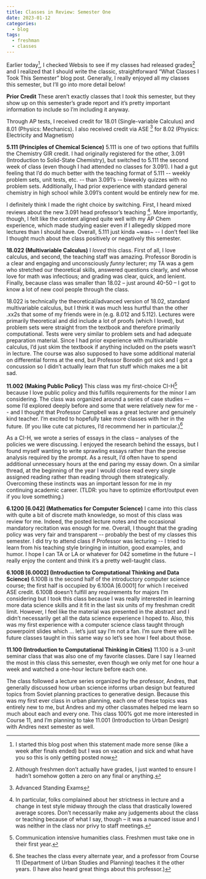 ```yaml
---
title: Classes in Review: Semester One
date: 2023-01-12
categories:
  - blog
tags:
  - freshman
  - classes
---
```


Earlier today[^1], I checked Websis to see if my classes had released grades[^2] and I realized that I should write the classic, straightforward “What Classes I Took This Semester” blog post. Generally, I really enjoyed all my classes this semester, but I’ll go into more detail below!

**Prior Credit**
These aren’t exactly classes that I *took* this semester, but they show up on this semester’s grade report and it’s pretty important information to include so I’m including it anyway.

Through AP tests, I received credit for 18.01 (Single-variable Calculus) and 8.01 (Physics: Mechanics). I also received credit via ASE [^3] for 8.02 (Physics: Electricity and Magnetism)

**5.111 (Principles of Chemical Science)**
5.111 is one of two options that fulfills the Chemistry GIR credit. I had originally registered for the other, 3.091 (Introduction to Solid-State Chemistry), but switched to 5.111 the second week of class (even though I had attended no classes for 3.091). I had a gut feeling that I’d do much better with the teaching format of 5.111 -- weekly problem sets, unit tests, etc. -- than 3.091’s -- biweekly quizzes with no problem sets. Additionally, I had prior experience with standard general chemistry in high school while 3.091’s content would be entirely new for me. 

I definitely think I made the right choice by switching. First, I heard mixed reviews about the new 3.091 head professor’s teaching [^4]. More importantly, though, I felt like the content aligned quite well with my AP Chem experience, which made studying easier even if I allegedly skipped more lectures than I should have. Overall, 5.111 just kinda ~was~ -- I don’t feel like I thought much about the class positively or negatively this semester.

**18.022 (Multivariable Calculus)**
I *loved* this class. First of all, I love calculus, and second, the teaching staff was amazing. Professor Borodin is a clear and engaging and unconsciously *funny* lecturer; my TA was a gem who stretched our theoretical skills, answered questions clearly, and whose love for math was infectious; and grading was clear, quick, and lenient. Finally, because class was smaller than 18.02 – just around 40-50 – I got to know a lot of new cool people through the class.

18.022 is technically the theoretical/advanced version of 18.02, standard multivariable calculus, but I think it was much less hurtful than the other .xx2s that some of my friends were in (e.g. 8.012 and 5.112). Lectures were primarily theoretical and did include a lot of proofs (which I loved), but problem sets were straight from the textbook and therefore primarily computational. Tests were very similar to problem sets and had adequate preparation material. Since I had prior experience with multivariable calculus, I’d just skim the textbook if anything included on the psets wasn’t in lecture. The course was also supposed to have some additional material on differential forms at the end, but Professor Borodin got sick and I got a concussion so I didn’t actually learn that fun stuff which makes me a bit sad. 

**11.002 (Making Public Policy)**
This class was my first-choice CI-H[^5] because I love public policy and this fulfills requirements for the minor I am considering. The class was organized around a series of case studies –- some I’d explored deeply before and some that were relatively new for me -- and I thought that Professor Campbell was a great lecturer and genuinely kind teacher. I’m excited to hopefully take more classes with her in the future. (If you like cute cat pictures, I’d recommend her in particular.)[^6]

As a CI-H, we wrote a series of essays in the class – analyses of the policies we were discussing. I enjoyed the research behind the essays, but I found myself wanting to write sprawling essays rather than the precise analysis required by the prompt. As a result, I’d often have to spend additional unnecessary hours at the end paring my essay down. On a similar thread, at the beginning of the year I would close read every single assigned reading rather than reading through them strategically. Overcoming these instincts was an important lesson for me in my continuing academic career. (TLDR: you have to optimize effort/output even if you love something.)

**6.1200 [6.042] (Mathematics for Computer Science)**
I came into this class with quite a bit of discrete math knowledge, so most of this class was review for me. Indeed, the posted lecture notes and the occasional mandatory recitation was enough for me. Overall, I thought that the grading policy was very fair and transparent -- probably the best of my classes this semester. I did try to attend class if Professor was lecturing -- I tried to learn from his teaching style bringing in intuition, good examples, and humor. I hope I can TA or LA or whatever for 042 sometime in the future – I really enjoy the content and think it’s a pretty well-taught class.

**6.100B [6.0002] (Introduction to Computational Thinking and Data Science)**
6.100B is the second half of the introductory computer science course; the first half is occupied by 6.100A [6.0001] for which I received ASE credit. 6.100B doesn’t fulfill any requirements for majors I’m considering but I took this class because I was really interested in learning more data science skills and it fit in the last six units of my freshman credit limit. However, I feel like the material was presented in the abstract and I didn’t necessarily get all the data science experience I hoped to. Also, this was my first experience with a computer science class taught through powerpoint slides which … let’s just say I’m not a fan. I’m sure there will be future classes taught in this same way so let’s see how I feel about those.

**11.100 (Introduction to Computational Thinking in Cities)**
11.100 is a 3-unit seminar class that was also one of my favorite classes. Dare I say I learned the most in this class this semester, even though we only met for one hour a week and watched a one-hour lecture before each one. 

The class followed a lecture series organized by the professor, Andres, that generally discussed how urban science informs urban design but featured topics from Soviet planning practices to generative design. Because this was my first ever class in urban planning, each one of these topics was entirely new to me, but Andres and my other classmates helped me learn so much about each and every one. This class 100% got me more interested in Course 11, and I’m planning to take 11.001 (Introduction to Urban Design) with Andres next semester as well.


[^1]: I started this blog post when this statement made more sense (like a week after finals ended) but I was on vacation and sick and what have you so this is only getting posted now
[^2]:Although freshmen don’t actually have grades, I just wanted to ensure I hadn’t somehow gotten a zero on any final or anything.
[^3]: Advanced Standing Exams
[^4]: In particular, folks complained about her strictness in lecture and a change in test style midway through the class that drastically lowered average scores. Don’t necessarily make any judgements about the class or teaching because of what I say, though – it was a nuanced issue and I was neither in the class nor privy to staff meetings.
[^5]: Communication intensive humanities class. Freshmen must take one in their first year.
[^6]: She teaches the class every alternate year, and a professor from Course 11 (Department of Urban Studies and Planning) teaches it the other years. (I have also heard great things about this professor.)

